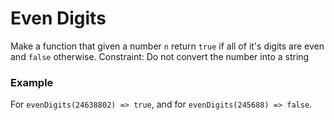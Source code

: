 # Even Digits

Make a function that given a number `n` return `true` if all of it's digits are even and `false` otherwise.
Constraint: Do not convert the number into a string

### Example

For `evenDigits(24638802) => true`, and for `evenDigits(245688) => false`.
